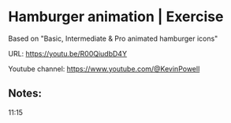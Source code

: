 # Hamburger animation | Exercise

Based on "Basic, Intermediate & Pro animated hamburger icons"

URL: https://youtu.be/R00QiudbD4Y

Youtube channel: https://www.youtube.com/@KevinPowell

## Notes:

11:15
